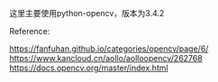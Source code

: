 这里主要使用python-opencv，版本为3.4.2


Reference:

https://fanfuhan.github.io/categories/opencv/page/6/
https://www.kancloud.cn/aollo/aolloopencv/262768
https://docs.opencv.org/master/index.html

